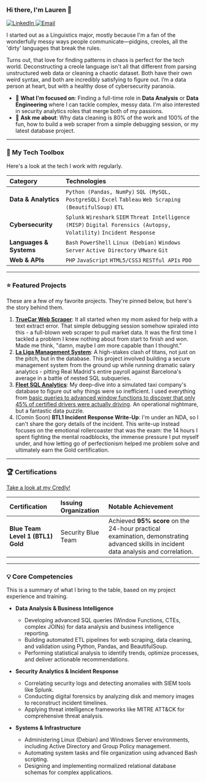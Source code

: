 ### Hi there, I'm Lauren 👋

<a href="https://www.linkedin.com/in/lauren-wr">
  <img alt="LinkedIn" src="https://img.shields.io/badge/LinkedIn-Lauren%20Williams--Riddle-blue?style=flat-square&logo=linkedin">
</a>
<a href="mailto:secproflauren@gmail.com">
  <img alt="Email" src="https://img.shields.io/badge/Email-secproflauren@gmail.com-red?style=flat-square&logo=gmail">
</a>

I started out as a Linguistics major, mostly because I'm a fan of the wonderfully messy ways people communicate—pidgins, creoles, all the 'dirty' languages that break the rules.

Turns out, that love for finding patterns in chaos is perfect for the tech world. Deconstructing a creole language isn't all that different from parsing unstructured web data or cleaning a chaotic dataset. Both have their own weird syntax, and both are incredibly satisfying to figure out. I’m a data person at heart, but with a healthy dose of cybersecurity paranoia.

* 🔭 **What I'm focused on**: Finding a full-time role in **Data Analysis** or **Data Engineering** where I can tackle complex, messy data. I'm also interested in security analytics roles that merge both of my passions.
* 💬 **Ask me about**: Why data cleaning is 80% of the work and 100% of the fun, how to build a web scraper from a simple debugging session, or my latest database project.

---

### 🧰 My Tech Toolbox

Here's a look at the tech I work with regularly.

| Category | Technologies |
| :--- | :--- |
| **Data & Analytics** | `Python (Pandas, NumPy)` `SQL (MySQL, PostgreSQL)` `Excel` `Tableau` `Web Scraping (BeautifulSoup)` `ETL` |
| **Cybersecurity** | `Splunk` `Wireshark` `SIEM` `Threat Intelligence (MISP)` `Digital Forensics (Autopsy, Volatility)` `Incident Response` |
| **Languages & Systems** | `Bash` `PowerShell` `Linux (Debian)` `Windows Server` `Active Directory` `VMware` `Git` |
| **Web & APIs** | `PHP` `JavaScript` `HTML5/CSS3` `RESTful APIs` `PDO` |

---

### ⭐ Featured Projects

These are a few of my favorite projects. They're pinned below, but here's the story behind them.

1.  **[TrueCar Web Scraper](https://github.com/sycstitch/truecar-webscraper)**: It all started when my mom asked for help with a text extract error. That simple debugging session somehow spiraled into this - a full-blown web scraper to pull market data. It was the first time I tackled a problem I knew nothing about from start to finish and won. Made me think, "damn, maybe I *am* more capable than I thought."
2.  **[La Liga Management System](https://github.com/sycstitch/la-liga-management-system)**: A high-stakes clash of titans, not just on the pitch, but in the database. This project involved building a secure management system from the ground up while running dramatic salary analytics - pitting Real Madrid's entire payroll against Barcelona's average in a battle of nested SQL subqueries.
3.  **[Fleet SQL Analytics](https://github.com/sycstitch/taxi-fleet-sql-analytics/tree/main)**: My deep-dive into a simulated taxi company's database to figure out why things were so inefficient. I used everything from [basic queries to advanced window functions to discover that only 45% of certified drivers were actually driving](https://github.com/sycstitch/taxi-fleet-sql-analytics/blob/main/queries.md#overall-business-insights--conclusions). An operational nightmare, but a fantastic data puzzle.
4.  (Comin Soon) **BTL1 Incident Response Write-Up**: I'm under an NDA, so I can't share the gory details of the incident. This write-up instead focuses on the emotional rollercoaster that was the exam: the 14 hours I spent fighting the mental roadblocks, the immense pressure I put myself under, and how letting go of perfectionism helped me problem solve and ultimately earn the Gold certification.

---

### 🏆 Certifications

[Take a look at my Credly!](https://www.credly.com/users/lauren-williams-riddle)

| Certification | Issuing Organization | Notable Achievement |
| :--- | :--- | :--- |
| **Blue Team Level 1 (BTL1) Gold** | Security Blue Team | Achieved **95% score** on the 24-hour practical examination, demonstrating advanced skills in incident data analysis and correlation. |

---

### 💡 Core Competencies

This is a summary of what I bring to the table, based on my project experience and training.

* **Data Analysis & Business Intelligence**
    * Developing advanced SQL queries (Window Functions, CTEs, complex JOINs) for data analysis and business intelligence reporting.
    * Building automated ETL pipelines for web scraping, data cleaning, and validation using Python, Pandas, and BeautifulSoup.
    * Performing statistical analysis to identify trends, optimize processes, and deliver actionable recommendations.

* **Security Analytics & Incident Response**
    * Correlating security logs and detecting anomalies with SIEM tools like Splunk.
    * Conducting digital forensics by analyzing disk and memory images to reconstruct incident timelines.
    * Applying threat intelligence frameworks like MITRE ATT&CK for comprehensive threat analysis.

* **Systems & Infrastructure**
    * Administering Linux (Debian) and Windows Server environments, including Active Directory and Group Policy management.
    * Automating system tasks and file organization using advanced Bash scripting.
    * Designing and implementing normalized relational database schemas for complex applications.

